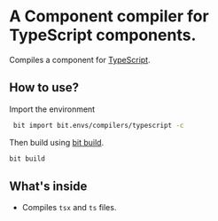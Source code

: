 # A Component compiler for TypeScript components.
Compiles a component for [TypeScript](https://www.typescriptlang.org/).

## How to use?

Import the environment
```bash
 bit import bit.envs/compilers/typescript -c
```

 Then build using [bit build](https://docs.bitsrc.io/docs/cli-build.html).
 ```bash
 bit build
 ```
 
 ## What's inside
 - Compiles `tsx` and `ts` files.
